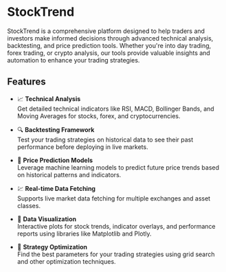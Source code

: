# StockTrend

StockTrend is a comprehensive platform designed to help traders and investors make informed decisions through advanced technical analysis, backtesting, and price prediction tools. Whether you're into day trading, forex trading, or crypto analysis, our tools provide valuable insights and automation to enhance your trading strategies.

## Features

- 📈 **Technical Analysis**  
  Get detailed technical indicators like RSI, MACD, Bollinger Bands, and Moving Averages for stocks, forex, and cryptocurrencies.

- 🔍 **Backtesting Framework**  
  Test your trading strategies on historical data to see their past performance before deploying in live markets.

- 🤖 **Price Prediction Models**  
  Leverage machine learning models to predict future price trends based on historical patterns and indicators.

- 💹 **Real-time Data Fetching**  
  Supports live market data fetching for multiple exchanges and asset classes.

- 💾 **Data Visualization**  
  Interactive plots for stock trends, indicator overlays, and performance reports using libraries like Matplotlib and Plotly.

- 🧪 **Strategy Optimization**  
  Find the best parameters for your trading strategies using grid search and other optimization techniques.


